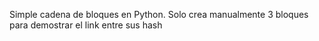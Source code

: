Simple cadena de bloques en Python.
Solo crea manualmente 3 bloques para demostrar el link entre sus hash